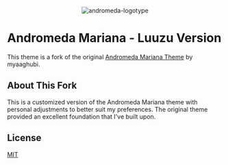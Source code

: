 <div align="center">

![andromeda-logotype](images/icon.png)

</div>

# Andromeda Mariana - Luuzu Version

This theme is a fork of the original [Andromeda Mariana Theme](https://github.com/myaaghubi/Andromeda-Mariana-VScode) by myaaghubi.

## About This Fork

This is a customized version of the Andromeda Mariana theme with personal adjustments to better suit my preferences. The original theme provided an excellent foundation that I've built upon.

## License

[MIT](https://github.com/zulfaza/Andromeda-Mariana-VScode-luuzu/blob/master/LICENSE.md)
